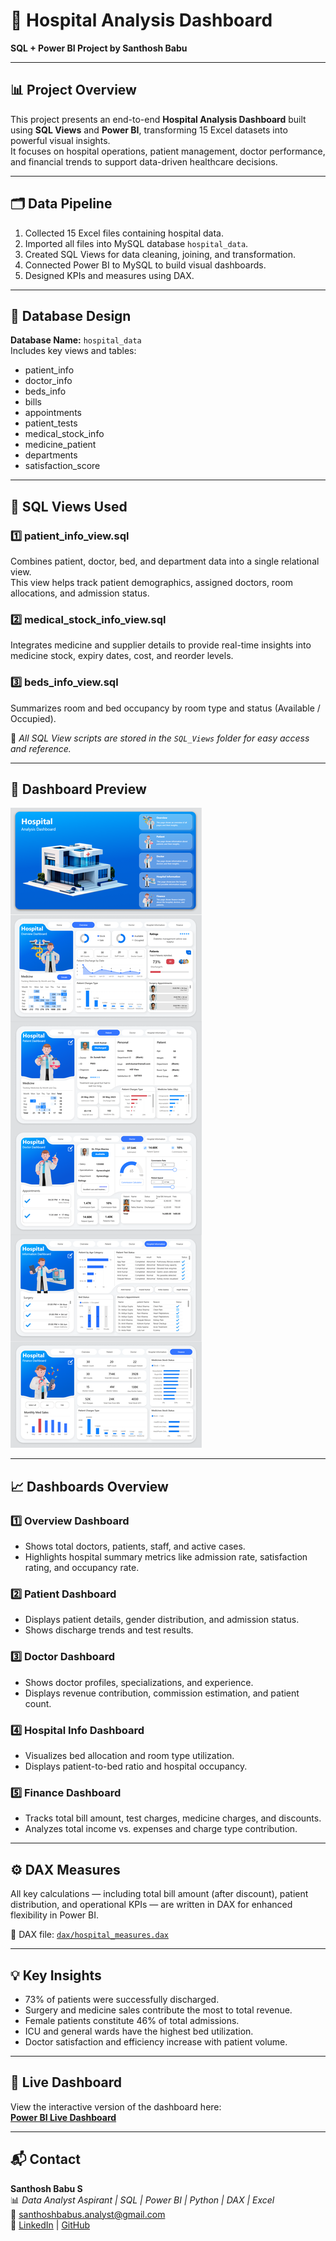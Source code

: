 # 🏥 Hospital Analysis Dashboard  
**SQL + Power BI Project by Santhosh Babu**

---

## 📊 Project Overview  
This project presents an end-to-end **Hospital Analysis Dashboard** built using **SQL Views** and **Power BI**, transforming 15 Excel datasets into powerful visual insights.  
It focuses on hospital operations, patient management, doctor performance, and financial trends to support data-driven healthcare decisions.

---

## 🗂️ Data Pipeline  
1. Collected 15 Excel files containing hospital data.  
2. Imported all files into MySQL database `hospital_data`.  
3. Created SQL Views for data cleaning, joining, and transformation.  
4. Connected Power BI to MySQL to build visual dashboards.  
5. Designed KPIs and measures using DAX.  

---

## 🧱 Database Design  
**Database Name:** `hospital_data`  
Includes key views and tables:
- patient_info  
- doctor_info  
- beds_info  
- bills  
- appointments  
- patient_tests  
- medical_stock_info  
- medicine_patient  
- departments  
- satisfaction_score  

---

## 🧠 SQL Views Used  

### 1️⃣ patient_info_view.sql  
Combines patient, doctor, bed, and department data into a single relational view.  
This view helps track patient demographics, assigned doctors, room allocations, and admission status.  

### 2️⃣ medical_stock_info_view.sql  
Integrates medicine and supplier details to provide real-time insights into medicine stock, expiry dates, cost, and reorder levels.  

### 3️⃣ beds_info_view.sql  
Summarizes room and bed occupancy by room type and status (Available / Occupied).  

📂 *All SQL View scripts are stored in the `SQL_Views` folder for easy access and reference.*  

---

## 📸 Dashboard Preview
![Hospital Analysis Dashboard](Screenshots/Hospital_Dashboards.png)

---

## 📈 Dashboards Overview  

### 1️⃣ Overview Dashboard  
- Shows total doctors, patients, staff, and active cases.  
- Highlights hospital summary metrics like admission rate, satisfaction rating, and occupancy rate.  

### 2️⃣ Patient Dashboard  
- Displays patient details, gender distribution, and admission status.  
- Shows discharge trends and test results.  

### 3️⃣ Doctor Dashboard  
- Shows doctor profiles, specializations, and experience.  
- Displays revenue contribution, commission estimation, and patient count.  

### 4️⃣ Hospital Info Dashboard  
- Visualizes bed allocation and room type utilization.  
- Displays patient-to-bed ratio and hospital occupancy.  

### 5️⃣ Finance Dashboard  
- Tracks total bill amount, test charges, medicine charges, and discounts.  
- Analyzes total income vs. expenses and charge type contribution.  

---

## ⚙️ DAX Measures
All key calculations — including total bill amount (after discount), patient distribution, and operational KPIs — are written in DAX for enhanced flexibility in Power BI.  

📄 DAX file: [`dax/hospital_measures.dax`](dax/hospital_measures.dax)

---

## 💡 Key Insights  
- 73% of patients were successfully discharged.  
- Surgery and medicine sales contribute the most to total revenue.  
- Female patients constitute 46% of total admissions.  
- ICU and general wards have the highest bed utilization.  
- Doctor satisfaction and efficiency increase with patient volume.  

---

## 🔗 Live Dashboard  
View the interactive version of the dashboard here:  
[**Power BI Live Dashboard**](https://app.powerbi.com/view?r=eyJrIjoiMzFlMjAyODUtYTcxZC00MTg0LWJkNGMtZWVhNjI1Mjk2NmU3IiwidCI6IjNjY2U5Nzc1LTVjN2QtNGFjOS1iNjBkLWU3OTk2NjM1M2U1ZiJ9)

---

## 📬 Contact
**Santhosh Babu S**  
📊 *Data Analyst Aspirant | SQL | Power BI | Python | DAX | Excel*  
📧 [santhoshbabus.analyst@gmail.com](mailto:santhoshbabus.analyst@gmail.com)  
🔗 [LinkedIn](https://www.linkedin.com/in/santhoshbabus) | [GitHub](https://github.com/santhoshbabu-analyst)
